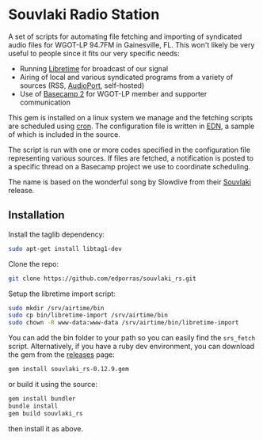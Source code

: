 Souvlaki Radio Station
======================

A set of scripts for automating file fetching and importing of
syndicated audio files for WGOT-LP 94.7FM in Gainesville, FL. This
won't likely be very useful to people since it fits our very specific
needs:

* Running [Libretime](https://libretime.org/) for broadcast of
  our signal
* Airing of local and various syndicated programs from a variety of
  sources (RSS, [AudioPort](http://audioport.org/), self-hosted)
* Use of [Basecamp 2](https://basecamp.com/) for WGOT-LP member
  and supporter communication

This gem is installed on a linux system we manage and the fetching
scripts are scheduled using
[cron](https://en.wikipedia.org/wiki/Cron). The configuration file is
written in [EDN](https://github.com/edn-format/edn), a sample of which
is included in the source.

The script is run with one or more codes specified in the
configuration file representing various sources. If files are fetched,
a notification is posted to a specific thread on a Basecamp project
we use to coordinate scheduling.

The name is based on the wonderful song by Slowdive from their
[Souvlaki](https://en.wikipedia.org/wiki/Souvlaki_(album)) release.

## Installation

Install the taglib dependency:

```sh
sudo apt-get install libtag1-dev
```

Clone the repo:

```sh
git clone https://github.com/edporras/souvlaki_rs.git
```

Setup the libretime import script:

```sh
sudo mkdir /srv/airtime/bin
sudo cp bin/libretime-import /srv/airtime/bin
sudo chown -R www-data:www-data /srv/airtime/bin/libretime-import
```

You can add the bin folder to your path so you can easily find the
`srs_fetch` script. Alternatively, if you have a ruby dev environment,
you can download the gem from the
[releases](https://github.com/edporras/souvlaki_rs/releases) page:

```sh
gem install souvlaki_rs-0.12.9.gem
```

or build it using the source:

```sh
gem install bundler
bundle install
gem build souvlaki_rs
```

then install it as above.
